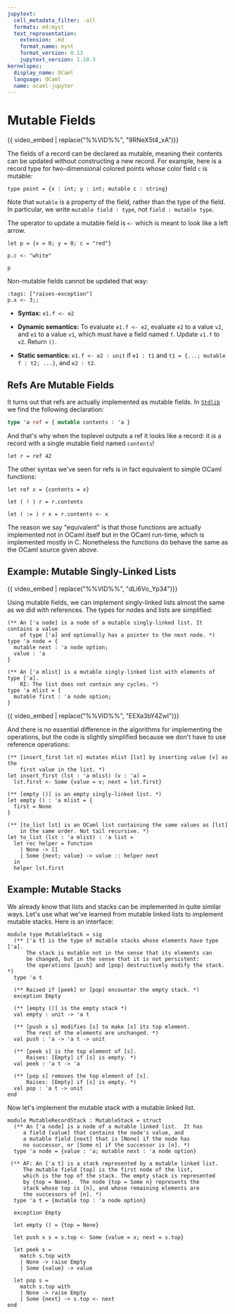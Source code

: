 ```yaml
---
jupytext:
  cell_metadata_filter: -all
  formats: md:myst
  text_representation:
    extension: .md
    format_name: myst
    format_version: 0.13
    jupytext_version: 1.10.3
kernelspec:
  display_name: OCaml
  language: OCaml
  name: ocaml-jupyter
---
```


# Mutable Fields

{{ video_embed | replace("%%VID%%", "9RNeX5t4_xA")}}

The fields of a record can be declared as mutable, meaning their contents can be
updated without constructing a new record. For example, here is a record type
for two-dimensional colored points whose color field `c` is mutable:

```{code-cell} ocaml
type point = {x : int; y : int; mutable c : string}
```

Note that `mutable` is a property of the field, rather than the type of the
field. In particular, we write `mutable field : type`, not
`field : mutable type`.

The operator to update a mutable field is `<-` which is meant to look like
a left arrow.

```{code-cell} ocaml
let p = {x = 0; y = 0; c = "red"}
```

```{code-cell} ocaml
p.c <- "white"
```

```{code-cell} ocaml
p
```

Non-mutable fields cannot be updated that way:

```{code-cell} ocaml
:tags: ["raises-exception"]
p.x <- 3;;
```

* **Syntax:** `e1.f <- e2`

* **Dynamic semantics:** To evaluate `e1.f <- e2`, evaluate `e2` to a value
  `v2`, and `e1` to a value `v1`, which must have a field named `f`. Update
  `v1.f` to `v2`. Return `()`.

* **Static semantics:** `e1.f <- e2 : unit` if `e1 : t1` and
  `t1 = {...; mutable f : t2; ...}`, and `e2 : t2`.

## Refs Are Mutable Fields

It turns out that refs are actually implemented as mutable fields. In
[`Stdlib`][stdlib] we find the following declaration:

```ocaml
type 'a ref = { mutable contents : 'a }
```

And that's why when the toplevel outputs a ref it looks like a record: it *is* a
record with a single mutable field named `contents`!

```{code-cell} ocaml
let r = ref 42
```

The other syntax we've seen for refs is in fact equivalent to simple OCaml
functions:

```{code-cell} ocaml
let ref x = {contents = x}
```

```{code-cell} ocaml
let ( ! ) r = r.contents
```

```{code-cell} ocaml
let ( := ) r x = r.contents <- x
```

The reason we say "equivalent" is that those functions are actually implemented
not in OCaml itself but in the OCaml run-time, which is implemented mostly in C.
Nonetheless the functions do behave the same as the OCaml source given above.

[stdlib]: https://ocaml.org/api/Stdlib.html

## Example: Mutable Singly-Linked Lists

{{ video_embed | replace("%%VID%%", "dLi6Vo_Yp34")}}

Using mutable fields, we can implement singly-linked lists almost the same as we
did with references. The types for nodes and lists are simplified:

```{code-cell} ocaml
(** An ['a node] is a node of a mutable singly-linked list. It contains a value
    of type ['a] and optionally has a pointer to the next node. *)
type 'a node = {
  mutable next : 'a node option;
  value : 'a
}

(** An ['a mlist] is a mutable singly-linked list with elements of type ['a].
    RI: The list does not contain any cycles. *)
type 'a mlist = {
  mutable first : 'a node option;
}
```

{{ video_embed | replace("%%VID%%", "EEXa3bY4ZwI")}}

And there is no essential difference in the algorithms for implementing
the operations, but the code is slightly simplified because we don't
have to use reference operations:

```{code-cell} ocaml
(** [insert_first lst n] mutates mlist [lst] by inserting value [v] as the
    first value in the list. *)
let insert_first (lst : 'a mlist) (v : 'a) =
  lst.first <- Some {value = v; next = lst.first}

(** [empty ()] is an empty singly-linked list. *)
let empty () : 'a mlist = {
  first = None
}

(** [to_list lst] is an OCaml list containing the same values as [lst]
    in the same order. Not tail recursive. *)
let to_list (lst : 'a mlist) : 'a list =
  let rec helper = function
    | None -> []
    | Some {next; value} -> value :: helper next
  in
  helper lst.first
```

## Example: Mutable Stacks

We already know that lists and stacks can be implemented in quite similar
ways. Let's use what we've learned from mutable linked lists to
implement mutable stacks.  Here is an interface:

```{code-cell} ocaml
module type MutableStack = sig
  (** ['a t] is the type of mutable stacks whose elements have type ['a].
      The stack is mutable not in the sense that its elements can
      be changed, but in the sense that it is not persistent:
      the operations [push] and [pop] destructively modify the stack. *)
  type 'a t

  (** Raised if [peek] or [pop] encounter the empty stack. *)
  exception Empty

  (** [empty ()] is the empty stack *)
  val empty : unit -> 'a t

  (** [push x s] modifies [s] to make [x] its top element.
      The rest of the elements are unchanged. *)
  val push : 'a -> 'a t -> unit

  (** [peek s] is the top element of [s].
      Raises: [Empty] if [s] is empty. *)
  val peek : 'a t -> 'a

  (** [pop s] removes the top element of [s].
      Raises: [Empty] if [s] is empty. *)
  val pop : 'a t -> unit
end
```

Now let's implement the mutable stack with a mutable linked list.

```{code-cell} ocaml
module MutableRecordStack : MutableStack = struct
  (** An ['a node] is a node of a mutable linked list.  It has
     a field [value] that contains the node's value, and
     a mutable field [next] that is [None] if the node has
     no successor, or [Some n] if the successor is [n]. *)
  type 'a node = {value : 'a; mutable next : 'a node option}

 (** AF: An ['a t] is a stack represented by a mutable linked list.
     The mutable field [top] is the first node of the list,
     which is the top of the stack. The empty stack is represented
     by {top = None}.  The node {top = Some n} represents the
     stack whose top is [n], and whose remaining elements are
     the successors of [n]. *)
  type 'a t = {mutable top : 'a node option}

  exception Empty

  let empty () = {top = None}

  let push x s = s.top <- Some {value = x; next = s.top}

  let peek s =
    match s.top with
    | None -> raise Empty
    | Some {value} -> value

  let pop s =
    match s.top with
    | None -> raise Empty
    | Some {next} -> s.top <- next
end
```
